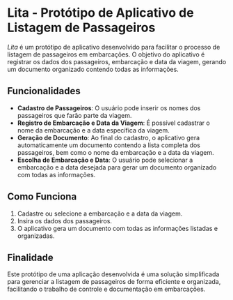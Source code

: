 # Lita - Protótipo de Aplicativo de Listagem de Passageiros

*Lita* é um protótipo de aplicativo desenvolvido para facilitar o processo de listagem de passageiros em embarcações. O objetivo do aplicativo é registrar os dados dos passageiros, embarcação e data da viagem, gerando um documento organizado contendo todas as informações.

## Funcionalidades

- **Cadastro de Passageiros**: O usuário pode inserir os nomes dos passageiros que farão parte da viagem.
- **Registro de Embarcação e Data da Viagem**: É possível cadastrar o nome da embarcação e a data específica da viagem.
- **Geração de Documento**: Ao final do cadastro, o aplicativo gera automaticamente um documento contendo a lista completa dos passageiros, bem como o nome da embarcação e a data da viagem.
- **Escolha de Embarcação e Data**: O usuário pode selecionar a embarcação e a data desejada para gerar um documento organizado com todas as informações.

## Como Funciona

1. Cadastre ou selecione a embarcação e a data da viagem.
2. Insira os dados dos passageiros.
3. O aplicativo gera um documento com todas as informações listadas e organizadas.

## Finalidade

Este protótipo de uma aplicação desenvolvida é uma solução simplificada para gerenciar a listagem de passageiros de forma eficiente e organizada, facilitando o trabalho de controle e documentação em embarcações.
